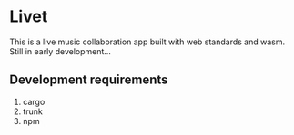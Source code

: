 # Livet

This is a live music collaboration app built with web standards and wasm. Still in early development...

## Development requirements

1. cargo
2. trunk
3. npm
